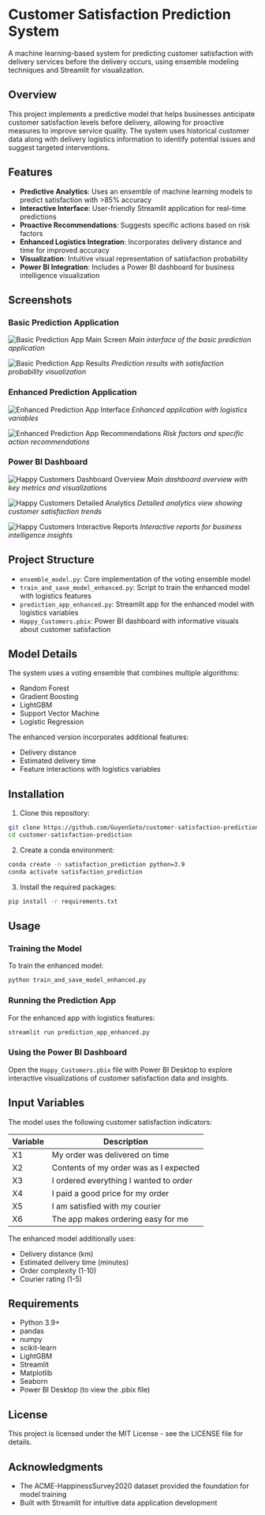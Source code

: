 # Customer Satisfaction Prediction System

A machine learning-based system for predicting customer satisfaction with delivery services before the delivery occurs, using ensemble modeling techniques and Streamlit for visualization.

## Overview

This project implements a predictive model that helps businesses anticipate customer satisfaction levels before delivery, allowing for proactive measures to improve service quality. The system uses historical customer data along with delivery logistics information to identify potential issues and suggest targeted interventions.

## Features

- **Predictive Analytics**: Uses an ensemble of machine learning models to predict satisfaction with >85% accuracy
- **Interactive Interface**: User-friendly Streamlit application for real-time predictions
- **Proactive Recommendations**: Suggests specific actions based on risk factors
- **Enhanced Logistics Integration**: Incorporates delivery distance and time for improved accuracy
- **Visualization**: Intuitive visual representation of satisfaction probability
- **Power BI Integration**: Includes a Power BI dashboard for business intelligence visualization

## Screenshots

### Basic Prediction Application
![Basic Prediction App Main Screen](https://github.com/GuyenSoto/customer-satisfaction-prediction/raw/main/OUTPUT/prediction_app1_2025-05-02%20101351.jpg)
*Main interface of the basic prediction application*

![Basic Prediction App Results](https://github.com/GuyenSoto/customer-satisfaction-prediction/raw/main/OUTPUT/prediction_app2_2025-05-02%20101351.jpg)
*Prediction results with satisfaction probability visualization*

### Enhanced Prediction Application
![Enhanced Prediction App Interface](https://github.com/GuyenSoto/customer-satisfaction-prediction/raw/main/OUTPUT/prediction_app_enhanced3_2025-05-02%20101351.jpg)
*Enhanced application with logistics variables*

![Enhanced Prediction App Recommendations](https://github.com/GuyenSoto/customer-satisfaction-prediction/raw/main/OUTPUT/prediction_app_enhanced4_2025-05-02%20101351.jpg)
*Risk factors and specific action recommendations*

### Power BI Dashboard
![Happy Customers Dashboard Overview](https://github.com/GuyenSoto/customer-satisfaction-prediction/raw/main/OUTPUT/Happy_Customers1_2025-05-03%20105036.jpg)
*Main dashboard overview with key metrics and visualizations*

![Happy Customers Detailed Analytics](https://github.com/GuyenSoto/customer-satisfaction-prediction/raw/main/OUTPUT/Happy_Customers2_2025-05-03%20105036.jpg)
*Detailed analytics view showing customer satisfaction trends*

![Happy Customers Interactive Reports](https://github.com/GuyenSoto/customer-satisfaction-prediction/raw/main/OUTPUT/Happy_Customers3_2025-05-03%20105036.jpg)
*Interactive reports for business intelligence insights*

## Project Structure

- `ensemble_model.py`: Core implementation of the voting ensemble model
- `train_and_save_model_enhanced.py`: Script to train the enhanced model with logistics features
- `prediction_app_enhanced.py`: Streamlit app for the enhanced model with logistics variables
- `Happy_Customers.pbix`: Power BI dashboard with informative visuals about customer satisfaction

## Model Details

The system uses a voting ensemble that combines multiple algorithms:
- Random Forest
- Gradient Boosting
- LightGBM
- Support Vector Machine
- Logistic Regression

The enhanced version incorporates additional features:
- Delivery distance
- Estimated delivery time
- Feature interactions with logistics variables

## Installation

1. Clone this repository:
```bash
git clone https://github.com/GuyenSoto/customer-satisfaction-prediction.git
cd customer-satisfaction-prediction
```

2. Create a conda environment:
```bash
conda create -n satisfaction_prediction python=3.9
conda activate satisfaction_prediction
```

3. Install the required packages:
```bash
pip install -r requirements.txt
```

## Usage

### Training the Model

To train the enhanced model:
```bash
python train_and_save_model_enhanced.py
```

### Running the Prediction App

For the enhanced app with logistics features:
```bash
streamlit run prediction_app_enhanced.py
```

### Using the Power BI Dashboard

Open the `Happy_Customers.pbix` file with Power BI Desktop to explore interactive visualizations of customer satisfaction data and insights.

## Input Variables

The model uses the following customer satisfaction indicators:

| Variable | Description |
|----------|-------------|
| X1 | My order was delivered on time |
| X2 | Contents of my order was as I expected |
| X3 | I ordered everything I wanted to order |
| X4 | I paid a good price for my order |
| X5 | I am satisfied with my courier |
| X6 | The app makes ordering easy for me |

The enhanced model additionally uses:
- Delivery distance (km)
- Estimated delivery time (minutes)
- Order complexity (1-10)
- Courier rating (1-5)

## Requirements

- Python 3.9+
- pandas
- numpy
- scikit-learn
- LightGBM
- Streamlit
- Matplotlib
- Seaborn
- Power BI Desktop (to view the .pbix file)

## License

This project is licensed under the MIT License - see the LICENSE file for details.

## Acknowledgments

- The ACME-HappinessSurvey2020 dataset provided the foundation for model training
- Built with Streamlit for intuitive data application development